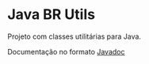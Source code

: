 # Java BR Utils

Projeto com classes utilitárias para Java.

Documentação no formato [Javadoc](https://brutils.github.io/java-br-utils/javadoc/index.html)